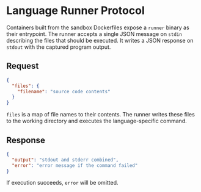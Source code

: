 # Language Runner Protocol

Containers built from the sandbox Dockerfiles expose a `runner` binary as their
entrypoint. The runner accepts a single JSON message on `stdin` describing the
files that should be executed. It writes a JSON response on `stdout` with the
captured program output.

## Request

```json
{
  "files": {
    "filename": "source code contents"
  }
}
```

`files` is a map of file names to their contents. The runner writes these files
to the working directory and executes the language-specific command.

## Response

```json
{
  "output": "stdout and stderr combined",
  "error": "error message if the command failed"
}
```

If execution succeeds, `error` will be omitted.
